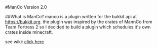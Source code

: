 #ManCo Version 2.0

##What is ManCo?
manco is a plugin written for the bukkit api at https://bukkit.org.
the plugin was inspired by the crates of MannCo from Team Fortress 2
so I decided to build a plugin which schedules it's own crates inside minecraft.

see wiki: [click here](https://github.com/xize/ManCo/wiki)
